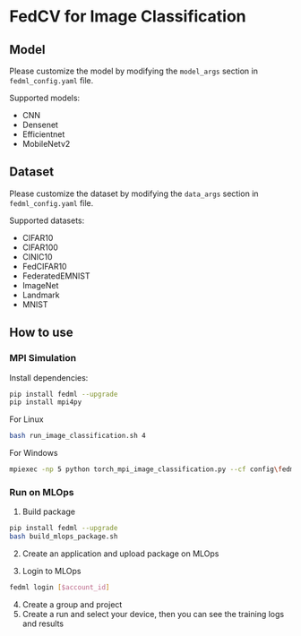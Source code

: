 # FedCV for Image Classification

## Model

Please customize the model by modifying the `model_args` section in `fedml_config.yaml` file.

Supported models:

- CNN
- Densenet
- Efficientnet
- MobileNetv2

## Dataset

Please customize the dataset by modifying the `data_args` section in `fedml_config.yaml` file.

Supported datasets:

- CIFAR10
- CIFAR100
- CINIC10
- FedCIFAR10
- FederatedEMNIST
- ImageNet
- Landmark
- MNIST

## How to use

### MPI Simulation

Install dependencies:

```bash
pip install fedml --upgrade
pip install mpi4py
```

For Linux

```bash
bash run_image_classification.sh 4
```

For Windows

```bash
mpiexec -np 5 python torch_mpi_image_classification.py --cf config\fedml_config.yaml
```

### Run on MLOps

1. Build package

```bash
pip install fedml --upgrade
bash build_mlops_package.sh
```

2. Create an application and upload package on MLOps

3. Login to MLOps

```bash
fedml login [$account_id]
```

4. Create a group and project
5. Create a run and select your device, then you can see the training logs and results

